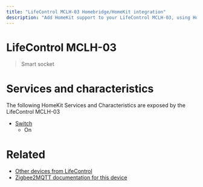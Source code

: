 ```yaml
---
title: "LifeControl MCLH-03 Homebridge/HomeKit integration"
description: "Add HomeKit support to your LifeControl MCLH-03, using Homebridge, Zigbee2MQTT and homebridge-z2m."
---
```

<!---
This file has been GENERATED using src/docgen/docgen.ts
DO NOT EDIT THIS FILE MANUALLY!
-->
# LifeControl MCLH-03
> Smart socket


# Services and characteristics
The following HomeKit Services and Characteristics are exposed by
the LifeControl MCLH-03

* [Switch](../../switch.md)
  * On


# Related
* [Other devices from LifeControl](../index.md#lifecontrol)
* [Zigbee2MQTT documentation for this device](https://www.zigbee2mqtt.io/devices/MCLH-03.html)
